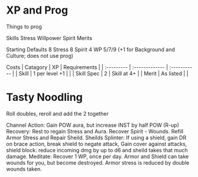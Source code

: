 # XP and Prog

Things to prog

Skills
Stress
Willpower
Spirit
Merits

Starting Defaults
8 Stress
8 Spirit
4 WP
5/7/9 (+1 for Background and Culture; does not use prog)

Costs
| Catagory   | XP             | Requirements |
| :--------- | :------------- | :----------- |
| Skill      | 1 per level +1 |              |
| Skill Spec | 2              | Skill at 4+  |
| Merit      | As listed      |              |

# Tasty Noodling

Roll doubles, reroll and add the 2 together

Channel Action: Gain POW aura, but increase INST by half POW (R-up)
Recovery: Rest to regain Stress and Aura. Recover Spirit - Wounds. Refill Armor Stress and Repair Sheild.
Sheilds Splinter: If using a shield, gain DR on brace action, break shield to negate attack, Gain cover against attacks, shield block: reduce incoming dmg by up to d6 and sheild takes that much damage.
Meditate: Recover 1 WP, once per day.
Armor and Shield can take wounds for you, but become destroyed. Armor stress is reduced by double wounds taken.
